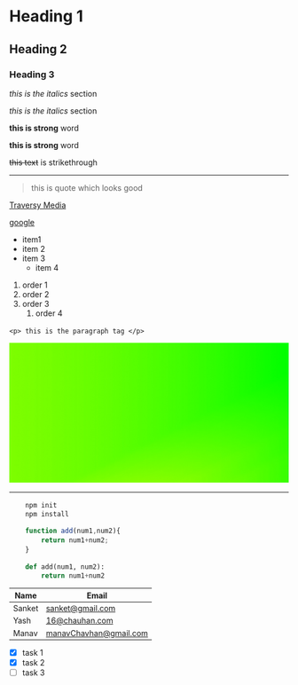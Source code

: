 <!--  Headings  -->
# Heading 1 
## Heading 2
### Heading 3

<!-- Italics -->
*this is the italics* section  <!-- using * -->

_this is the italics_ section <!-- using underscore -->

<!-- strong -->
**this is strong** word <!-- using * -->

__this is strong__ word <!-- using underscore -->

<!-- StrikeThrough --> 
~~this text~~ is strikethrough 

<!--  Horizontal Rule  -->
___


<!-- BlockQuotes -->
> this is quote which looks good 

<!-- Links -->
[Traversy Media](http://www.traversymedia.com)

[google](http://www.google.com
"google")

<!-- ul -->
* item1
* item 2
* item 3
    * item 4

<!-- ordered list -->
1. order 1
1. order 2
1. order 3
    1. order 4

<!-- inline code blocks -->
`<p> this is the paragraph tag </p>`

<!-- images -->
![any image](59344.jpg)

___

<!-- GitHub Markdown -->

<!-- Code Blocks --> 

```
    npm init
    npm install 
```
```javascript
    function add(num1,num2){
        return num1+num2;
    }
```
```python
    def add(num1, num2):
        return num1+num2
```
<!-- Tabels -->
| Name    | Email         |
| --------|-------------- |
| Sanket  | sanket@gmail.com|
| Yash    | 16@chauhan.com  |
| Manav   | manavChavhan@gmail.com|

<!-- Task List -->
* [x] task 1
* [x] task 2
* [ ] task 3
